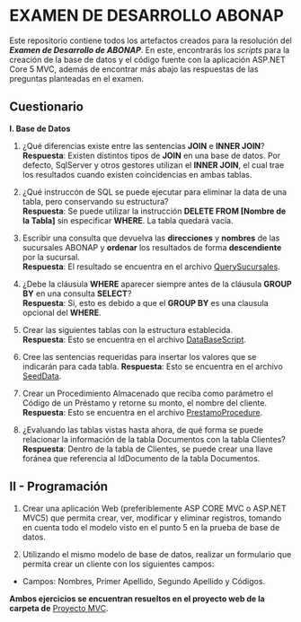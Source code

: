 # EXAMEN DE DESARROLLO ABONAP

Este repositorio contiene todos los artefactos creados para la resolución del ***Examen de Desarrollo de ABONAP***. En este, encontrarás los *scripts* para la creación de la base de datos y el código fuente con la aplicación ASP.NET Core 5 MVC, además de encontrar más abajo las respuestas de las preguntas planteadas en el examen.  

## Cuestionario  

**I. Base de Datos**  

1.  ¿Qué diferencias existe entre las sentencias **JOIN** e **INNER JOIN**?  
**Respuesta**: Existen distintos tipos de **JOIN** en una base de datos. Por defecto, SqlServer y otros gestores utilizan el **INNER JOIN**, el cual trae los resultados cuando existen coincidencias en ambas tablas.  

2.  ¿Qué instruccón de SQL se puede ejecutar para eliminar la data de una tabla, pero conservando su estructura?  
**Respuesta**: Se puede utilizar la instrucción **DELETE FROM [Nombre de la Tabla]** sin especificar **WHERE**. La tabla quedará vacía.  

3.  Escribir una consulta que devuelva las **direcciones** y **nombres** de las sucursales ABONAP y **ordenar** los resultados de forma **descendiente** por la sucursal.  
**Respuesta**: El resultado se encuentra en el archivo [QuerySucursales](https://github.com/DericksRD/Test_ABONAP).  

4.  ¿Debe la cláusula **WHERE** aparecer siempre antes de la cláusula **GROUP BY** en una consulta **SELECT**?  
**Respuesta**: Si, esto es debido a que el **GROUP BY** es una clausula opcional del **WHERE**.  

5.  Crear las siguientes tablas con la estructura establecida.  
**Respuesta**: Esto se encuentra en el archivo [DataBaseScript](https://github.com/DericksRD/Test_ABONAP/blob/main/Scripts%20Base%20de%20Datos/DataBaseScript.sql).  

6.  Cree las sentencias requeridas para insertar los valores que se indicarán para cada tabla.
**Respuesta**: Esto se encuentra en el archivo [SeedData](https://github.com/DericksRD/Test_ABONAP/blob/main/Scripts%20Base%20de%20Datos/SeedData(Number%206).sql).  

7.  Crear un Procedimiento Almacenado que reciba como parámetro el Código de un Préstamo y retorne su monto, el nombre del cliente.  
**Respuesta**: Esto se encuentra en el archivo [PrestamoProcedure](https://github.com/DericksRD/Test_ABONAP/blob/main/Scripts%20Base%20de%20Datos/PrestamoProcedure.sql).  

8.  ¿Evaluando las tablas vistas hasta ahora, de qué forma se puede relacionar la información de la tabla Documentos con la tabla Clientes?  
**Respuesta**: Dentro de la tabla de Clientes, se puede crear una llave foránea que referencia al IdDocumento de la tabla Documentos.  

## **II - Programación**

1.  Crear una aplicación Web (preferiblemente ASP CORE MVC o ASP.NET MVC5) que permita crear, ver, modificar y eliminar registros, tomando en cuenta todo el modelo visto en el punto 5 en la prueba de base de datos.

2.  Utilizando el mismo modelo de base de datos, realizar un formulario que permita crear un cliente con los siguientes campos:

- Campos:
Nombres, Primer Apellido, Segundo Apellido y Códigos.

**Ambos ejercicios se encuentran resueltos en el proyecto web de la carpeta de** [Proyecto MVC](https://github.com/DericksRD/Test_ABONAP/tree/main/Proyecto%20MVC/Test_ABONAP).
